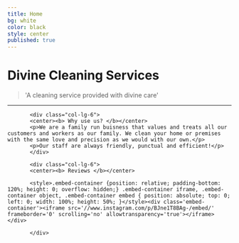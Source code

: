 ```yaml
---
title: Home
bg: white
color: black
style: center
published: true
---
```

# **Divine Cleaning Services**

>'A cleaning service provided with divine care'

---

<div class="container">

  <div class="row">
  
           <div class="col-lg-6">
           <center><b> Why use us? </b></center>
           <p>We are a family run buisness that values and treats all our customers and workers as our family. We clean your home or premises with the same love and precision as we would with our own.</p>
           <p>Our staff are always friendly, punctual and efficient!</p>
           </div>
           
           <div class="col-lg-6">
           <center><b> Reviews </b></center>
           
           <style>.embed-container {position: relative; padding-bottom: 120%; height: 0; overflow: hidden;} .embed-container iframe, .embed-container object, .embed-container embed { position: absolute; top: 0; left: 0; width: 100%; height: 50%; }</style><div class='embed-container'><iframe src='//www.instagram.com/p/BJne1T8BAg-/embed/' frameborder='0' scrolling='no' allowtransparency='true'></iframe></div>
           
           </div>
           
  </div>
  
</div>

